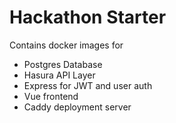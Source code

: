 # Hackathon Starter

Contains docker images for 

- Postgres Database
- Hasura API Layer
- Express for JWT and user auth
- Vue frontend
- Caddy deployment server

